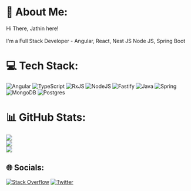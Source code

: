 # 💫 About Me:
Hi There, Jathin here!<br><br>I'm a Full Stack Developer - Angular, React, Nest JS Node JS, Spring Boot

# 💻 Tech Stack:
![Angular](https://img.shields.io/badge/angular-%23DD0031.svg?style=for-the-badge&logo=angular&logoColor=white) ![TypeScript](https://img.shields.io/badge/typescript-%23007ACC.svg?style=for-the-badge&logo=typescript&logoColor=white) ![RxJS](https://img.shields.io/badge/rxjs-%23B7178C.svg?style=for-the-badge&logo=reactivex&logoColor=white) ![NodeJS](https://img.shields.io/badge/node.js-6DA55F?style=for-the-badge&logo=node.js&logoColor=white) ![Fastify](https://img.shields.io/badge/fastify-%23000000.svg?style=for-the-badge&logo=fastify&logoColor=white) ![Java](https://img.shields.io/badge/java-%23ED8B00.svg?style=for-the-badge&logo=java&logoColor=white) ![Spring](https://img.shields.io/badge/spring-%236DB33F.svg?style=for-the-badge&logo=spring&logoColor=white) ![MongoDB](https://img.shields.io/badge/MongoDB-%234ea94b.svg?style=for-the-badge&logo=mongodb&logoColor=white) ![Postgres](https://img.shields.io/badge/postgres-%23316192.svg?style=for-the-badge&logo=postgresql&logoColor=white)
# 📊 GitHub Stats:
![](https://github-readme-stats.vercel.app/api?username=fgfb&theme=radical&hide_border=false&include_all_commits=false&count_private=true)<br/>
![](https://github-readme-streak-stats.herokuapp.com/?user=fgfb&theme=radical&hide_border=false)<br/>
![](https://github-readme-stats.vercel.app/api/top-langs/?username=fgfb&theme=radical&hide_border=false&include_all_commits=false&count_private=true&layout=compact)

## 🌐 Socials:
[![Stack Overflow](https://img.shields.io/badge/-Stackoverflow-FE7A16?logo=stack-overflow&logoColor=white)](https://stackoverflow.com/users/9702123) [![Twitter](https://img.shields.io/badge/Twitter-%231DA1F2.svg?logo=Twitter&logoColor=white)](https://twitter.com/https://twitter.com/jathinganta) 

